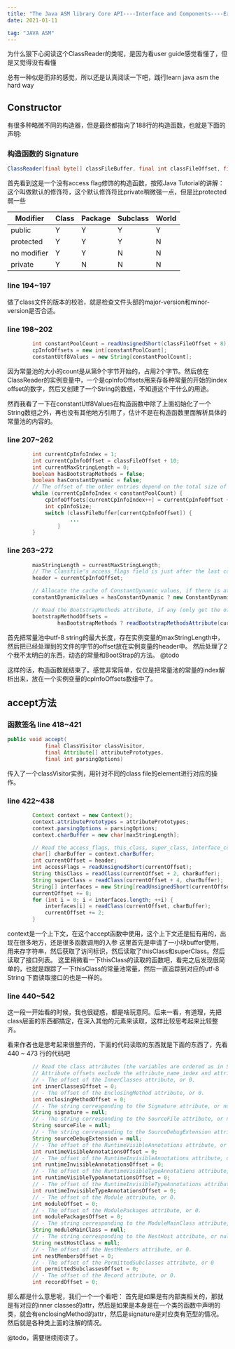```yaml
---
title: "The Java ASM library Core API----Interface and Components----Extended Reading ClassReader" 
date: 2021-01-11

tag: "JAVA ASM"
---
```


为什么狠下心阅读这个ClassReader的类呢，是因为看user guide感觉看懂了，但是又觉得没有看懂

总有一种似是而非的感觉，所以还是认真阅读一下吧，践行learn java asm the hard way

<!--more-->

## Constructor

有很多种略微不同的构造器，但是最终都指向了188行的构造函数，也就是下面的声明:

### 构造函数的 Signature

```java
ClassReader(final byte[] classFileBuffer, final int classFileOffset, final boolean checkClassVersion);
```

首先看到这是一个没有access flag修饰的构造函数，按照Java Tutorial的讲解：这个叫做默认的修饰符，这个默认修饰符比private稍微强一点，但是比protected弱一些

Modifier | Class | Package | Subclass | World
---------|-------|---------|----------|-------
public | Y | Y | Y | Y
protected | Y | Y | Y | N
no modifier | Y | Y | N | N
private | Y | N | N | N

### line 194~197

做了class文件的版本的校验，就是检查文件头部的major-version和minor-version是否合适。

### line 198~202

```java
        int constantPoolCount = readUnsignedShort(classFileOffset + 8);
        cpInfoOffsets = new int[constantPoolCount];
        constantUtf8Values = new String[constantPoolCount];
```

因为常量池的大小的count是从第9个字节开始的，占用2个字节。然后放在ClassReader的实例变量中，一个是cpInfoOffsets用来存各种常量的开始的index offset的数字，然后又创建了一个String的数组，不知道这个干什么的用途。

然而我看了一下在constantUtf8Values在构造函数中除了上面初始化了一个String数组之外，再也没有其他地方引用了，估计不是在构造函数里面解析具体的常量池的内容的。

### line 207~262

```java
        int currentCpInfoIndex = 1;
        int currentCpInfoOffset = classFileOffset + 10;
        int currentMaxStringLength = 0;
        boolean hasBootstrapMethods = false;
        boolean hasConstantDynamic = false;
        // The offset of the other entries depend on the total size of all the previous entries.
        while (currentCpInfoIndex < constantPoolCount) {
            cpInfoOffsets[currentCpInfoIndex++] = currentCpInfoOffset + 1;
            int cpInfoSize;
            switch (classFileBuffer[currentCpInfoOffset]) {
                    ...
                }
        }
```

### line 263~272

```java
        maxStringLength = currentMaxStringLength;
        // The Classfile's access_flags field is just after the last constant pool entry.
        header = currentCpInfoOffset;

        // Allocate the cache of ConstantDynamic values, if there is at least one.
        constantDynamicValues = hasConstantDynamic ? new ConstantDynamic[constantPoolCount] : null;

        // Read the BootstrapMethods attribute, if any (only get the offset of each method).
        bootstrapMethodOffsets =
                hasBootstrapMethods ? readBootstrapMethodsAttribute(currentMaxStringLength) : null;
```

首先把常量池中utf-8 string的最大长度，存在实例变量的maxStringLength中，然后把已经处理到的文件的字节的offset放在实例变量的header中。
然后处理了2个我不太明白的东西，动态的常量和BootStrap的方法。 @todo

这样的话，构造函数就结束了。感觉非常简单，仅仅是把常量池的常量的index解析出来，放在一个实例变量的cpInfoOffsets数组中了。

## accept方法

### 函数签名 line 418~421

```java
public void accept(
            final ClassVisitor classVisitor,
            final Attribute[] attributePrototypes,
            final int parsingOptions) 
```

传入了一个classVisitor实例，用针对不同的class file的element进行对应的操作。

### line 422~438

```java
        Context context = new Context();
        context.attributePrototypes = attributePrototypes;
        context.parsingOptions = parsingOptions;
        context.charBuffer = new char[maxStringLength];

        // Read the access_flags, this_class, super_class, interface_count and interfaces fields.
        char[] charBuffer = context.charBuffer;
        int currentOffset = header;
        int accessFlags = readUnsignedShort(currentOffset);
        String thisClass = readClass(currentOffset + 2, charBuffer);
        String superClass = readClass(currentOffset + 4, charBuffer);
        String[] interfaces = new String[readUnsignedShort(currentOffset + 6)];
        currentOffset += 8;
        for (int i = 0; i < interfaces.length; ++i) {
            interfaces[i] = readClass(currentOffset, charBuffer);
            currentOffset += 2;
        }
```

context是一个上下文，在这个accept函数中使用，这个上下文还是挺有用的，出现在很多地方，还是很多函数调用的入参
这里首先是申请了一小块buffer使用，用来存字符串，然后获取了访问标识，然后读取了thisClass和superClass。然后读取了接口列表。
这里稍微看一下thisClass的读取的函数吧，看完之后发现很简单的，也就是跟踪了一下thisClass的常量池常量，然后一直追踪到对应的utf-8 String
下面读取接口的也是一样的。

### line 440~542

这一段一开始看的时候，我也很疑惑，都是啥玩意阿。后来一看，有道理，先把class层面的东西都搞定，在深入其他的元素来读取，这样比较思考起来比较整齐。

看来作者也是思考起来很整齐的，下面的代码读取的东西就是下面的东西了，先看 440 ~ 473 行的代码吧

```java
        // Read the class attributes (the variables are ordered as in Section 4.7 of the JVMS).
        // Attribute offsets exclude the attribute_name_index and attribute_length fields.
        // - The offset of the InnerClasses attribute, or 0.
        int innerClassesOffset = 0;
        // - The offset of the EnclosingMethod attribute, or 0.
        int enclosingMethodOffset = 0;
        // - The string corresponding to the Signature attribute, or null.
        String signature = null;
        // - The string corresponding to the SourceFile attribute, or null.
        String sourceFile = null;
        // - The string corresponding to the SourceDebugExtension attribute, or null.
        String sourceDebugExtension = null;
        // - The offset of the RuntimeVisibleAnnotations attribute, or 0.
        int runtimeVisibleAnnotationsOffset = 0;
        // - The offset of the RuntimeInvisibleAnnotations attribute, or 0.
        int runtimeInvisibleAnnotationsOffset = 0;
        // - The offset of the RuntimeVisibleTypeAnnotations attribute, or 0.
        int runtimeVisibleTypeAnnotationsOffset = 0;
        // - The offset of the RuntimeInvisibleTypeAnnotations attribute, or 0.
        int runtimeInvisibleTypeAnnotationsOffset = 0;
        // - The offset of the Module attribute, or 0.
        int moduleOffset = 0;
        // - The offset of the ModulePackages attribute, or 0.
        int modulePackagesOffset = 0;
        // - The string corresponding to the ModuleMainClass attribute, or null.
        String moduleMainClass = null;
        // - The string corresponding to the NestHost attribute, or null.
        String nestHostClass = null;
        // - The offset of the NestMembers attribute, or 0.
        int nestMembersOffset = 0;
        // - The offset of the PermittedSubclasses attribute, or 0
        int permittedSubclassesOffset = 0;
        // - The offset of the Record attribute, or 0.
        int recordOffset = 0;
```

那么都是什么意思呢，我们一个一个看吧： 首先是如果是有内部类相关的，那就是有对应的inner classes的attr，然后是如果是本身是在一个类的函数中声明的类，就会有enclosingMethod的attr，然后是signature是对应类有范型的情况。然后就是各种类上面的注解的情况。

@todo，需要继续阅读了。

